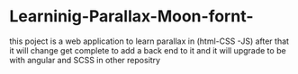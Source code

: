 # Learninig-Parallax-Moon-fornt-
this poject is a web application to learn parallax in (html-CSS -JS) after that it  will change get complete to add a back end to it  and it will upgrade to be with angular and SCSS  in other repositry
